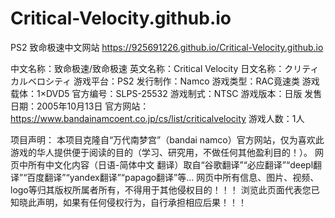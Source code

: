 # Critical-Velocity.github.io
PS2 致命极速中文网站
https://925691226.github.io/Critical-Velocity.github.io

中文名称：致命极速/致命极速
英文名称：Critical Velocity
日文名称：クリティカルベロシティ
游戏平台：PS2
发行制作：Namco
游戏类型：RAC竟速类
游戏载体：1×DVD5
官方编号：SLPS-25532
游戏制式：NTSC
游戏版本：日版
发售日期：2005年10月13日
官方网站：https://www.bandainamcoent.co.jp/cs/list/criticalvelocity
游戏人数：1人

项目声明：
本项目克隆自“万代南梦宫”（bandai namco）官方网站，仅为喜欢此游戏的华人提供便于阅读的目的（学习、研究用，不做任何其他盈利目的！）。
网页中所有中文化内容（日语-简体中文 翻译）取自“谷歌翻译”“必应翻译”“deepl翻译”“百度翻译”“yandex翻译”“papago翻译”等...
网页中所有信息、图片、视频、logo等归其版权所属者所有，不得用于其他侵权目的！！！
浏览此页面代表您已知晓此声明，如果有任何侵权行为，自行承担相应后果！！！